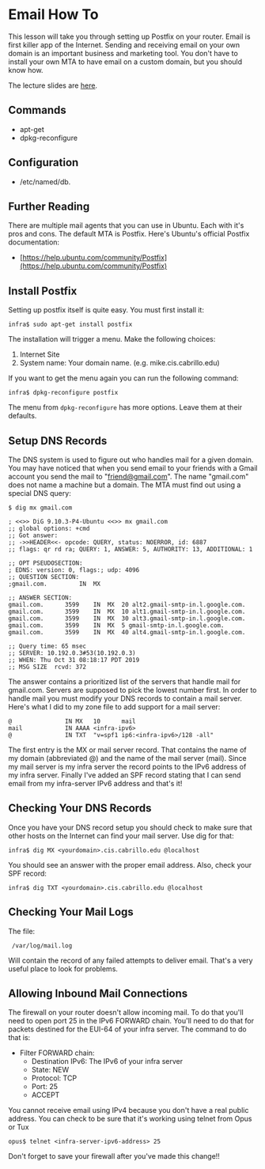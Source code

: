 # Email How To 

This lesson will take you through setting up Postfix on your router. Email is first killer app of the Internet. Sending and receiving email on your own domain is an important business and marketing tool. You don't have to install your own MTA to have email on a custom domain, but you should know how.

The lecture slides are [here](https://docs.google.com/presentation/d/1pN1RbnkOkWiaBJ5_Vu1goIbMKqwUlW0QVNz6vaIwGxI/edit?usp=sharing).

## Commands 

  * apt-get
  * dpkg-reconfigure

## Configuration 

  * /etc/named/db.<yourdomain>

## Further Reading 

There are multiple mail agents that you can use in Ubuntu. Each with it's pros and cons. The default MTA is Postfix. Here's Ubuntu's official Postfix documentation: 

 * [https://help.ubuntu.com/community/Postfix](https://help.ubuntu.com/community/Postfix)

## Install Postfix 

Setting up postfix itself is quite easy. You must first install it:

```
infra$ sudo apt-get install postfix
```

The installation will trigger a menu. Make the following choices: 

  1. Internet Site 
  2. System name: Your domain name. (e.g. mike.cis.cabrillo.edu)

If you want to get the menu again you can run the following command:

```
infra$ dpkg-reconfigure postfix
```

The menu from `dpkg-reconfigure` has more options. Leave them at their defaults. 

## Setup DNS Records 

The DNS system is used to figure out who handles mail for a given domain. You may have noticed that when you send email to your friends with a Gmail account you send the mail to "friend@gmail.com". The name "gmail.com" does not name a machine but a domain. The MTA must find out using a special DNS query:

```
$ dig mx gmail.com

; <<>> DiG 9.10.3-P4-Ubuntu <<>> mx gmail.com
;; global options: +cmd
;; Got answer:
;; ->>HEADER<<- opcode: QUERY, status: NOERROR, id: 6887
;; flags: qr rd ra; QUERY: 1, ANSWER: 5, AUTHORITY: 13, ADDITIONAL: 1

;; OPT PSEUDOSECTION:
; EDNS: version: 0, flags:; udp: 4096
;; QUESTION SECTION:
;gmail.com.			IN	MX

;; ANSWER SECTION:
gmail.com.		3599	IN	MX	20 alt2.gmail-smtp-in.l.google.com.
gmail.com.		3599	IN	MX	10 alt1.gmail-smtp-in.l.google.com.
gmail.com.		3599	IN	MX	30 alt3.gmail-smtp-in.l.google.com.
gmail.com.		3599	IN	MX	5 gmail-smtp-in.l.google.com.
gmail.com.		3599	IN	MX	40 alt4.gmail-smtp-in.l.google.com.

;; Query time: 65 msec
;; SERVER: 10.192.0.3#53(10.192.0.3)
;; WHEN: Thu Oct 31 08:18:17 PDT 2019
;; MSG SIZE  rcvd: 372
```

The answer contains a prioritized list of the servers that handle mail for gmail.com. Servers are supposed to pick the lowest number first. In order to handle mail you must modify your DNS records to contain a mail server. Here's what I did to my zone file to add support for a mail server:

```
@               IN MX   10      mail
mail            IN AAAA <infra-ipv6>
@               IN TXT  "v=spf1 ip6:<infra-ipv6>/128 -all"
```

The first entry is the MX or mail server record. That contains the name of my domain (abbreviated @) and the name of the mail server (mail). Since my mail server is my infra server the record points to the IPv6 address of my infra server. Finally I've added an SPF record stating that I can send email from my infra-server IPv6 address and that's it!

## Checking Your DNS Records 

Once you have your DNS record setup you should check to make sure that other hosts on the Internet can find your mail server. Use dig for that:

```
infra$ dig MX <yourdomain>.cis.cabrillo.edu @localhost
```

You should see an answer with the proper email address. Also, check your SPF record:

```
infra$ dig TXT <yourdomain>.cis.cabrillo.edu @localhost
```

## Checking Your Mail Logs 

The file:

```
 /var/log/mail.log
```

Will contain the record of any failed attempts to deliver email. That's a very useful place to look for problems.

## Allowing Inbound Mail Connections 

The firewall on your router doesn't allow incoming mail. To do that you'll need to open port 25 in the IPv6 FORWARD chain. You'll need to do that for packets destined for the EUI-64 of your infra server. The command to do that is:

 * Filter FORWARD chain:
   * Destination IPv6: The IPv6 of your infra server
   * State: NEW
   * Protocol: TCP
   * Port: 25
   * ACCEPT 

You cannot receive email using IPv4 because you don't have a real public address. You can check to be sure that it's working using telnet from Opus or Tux

```
opus$ telnet <infra-server-ipv6-address> 25
```

Don't forget to save your firewall after you've made this change!!
